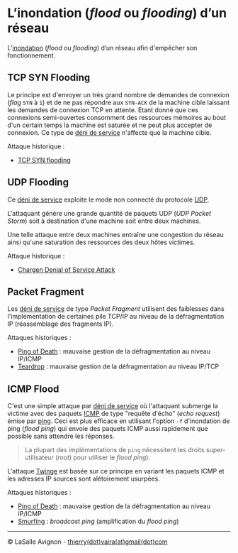# L’inondation (_flood_ ou _flooding_) d’un réseau

L’[inondation](https://fr.wikipedia.org/wiki/Flood_(Internet)) (_flood_ ou _flooding_) d’un réseau afin d'empêcher son fonctionnement.

## TCP SYN Flooding

Le principe est d'envoyer un très grand nombre de demandes de connexion (_flag_ `SYN` à `1`) et de ne pas répondre aux `SYN-ACK` de la machine cible laissant les demandes de connexion TCP en attente. Etant donné que ces connexions semi-ouvertes consomment des ressources mémoires au bout d'un certain temps la machine est saturée et ne peut plus accepter de connexion. Ce type de [déni de service](denial-of-service.md) n'affecte que la machine cible.

Attaque historique :

- [TCP SYN flooding](attaques-historiques/tcp-syn-flooding.md)

## UDP Flooding

Ce [déni de service](denial-of-service.md) exploite le mode non connecté du protocole [UDP](../../cheat-sheets/reseau/udp.md).

L'attaquant génère une grande quantité de paquets UDP (_UDP Packet Storm_) soit à destination d'une machine soit entre deux machines.

Une telle attaque entre deux machines entraîne une congestion du réseau ainsi qu'une saturation des ressources des deux hôtes victimes.

Attaque historique :

- [Chargen Denial of Service Attack](attaques-historiques/udp-flooding.md)

## Packet Fragment

Les [déni de service](denial-of-service.md) de type _Packet Fragment_ utilisent des faiblesses dans l'implémentation de certaines pile TCP/IP au niveau de la défragmentation IP (réassemblage des fragments IP).

Attaques historiques :

- [Ping of Death](attaques-historiques/ping-of-death.md) : mauvaise gestion de la défragmentation au niveau IP/ICMP
- [Teardrop](attaques-historiques/fragment-overlapping.md) : mauvaise gestion de la défragmentation au niveau IP/TCP

## ICMP Flood

C'est une simple attaque par [déni de service](denial-of-service.md) où l'attaquant submerge la victime avec des paquets [ICMP](../reseau/icmp.md) de type "requête d'écho" (_echo request_) émise par [ping](../../tldr/reseau/ping.md). Ceci est plus efficace en utilisant l'option `-f` d'inondation de ping (_flood ping_) qui envoie des paquets ICMP aussi rapidement que possible sans attendre les réponses.

> La plupart des implémentations de `ping` nécessitent les droits super-utilisateur (_root_) pour utiliser le _flood ping_).

L'attaque [Twinge](https://en.wikipedia.org/wiki/Twinge_attack) est basée sur ce principe en variant les paquets ICMP et les adresses IP sources sont alétoirement usurpées.

Attaques historiques :

- [Ping of Death](attaques-historiques/ping-of-death.md) : mauvaise gestion de la défragmentation au niveau IP/ICMP
- [Smurfing](attaques-historiques/smurfing.md) : _broadcast ping_ (amplification du _flood ping_)

---
©️ LaSalle Avignon - [thierry(dot)vaira(at)gmail(dot)com](thierry.vaira@gmail.com)
